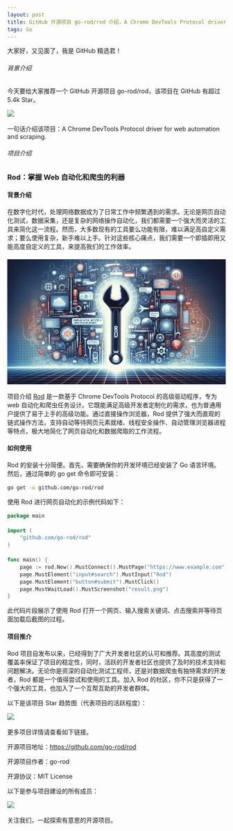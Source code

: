 ```yaml
---
layout: post
title: GitHub 开源项目 go-rod/rod 介绍，A Chrome DevTools Protocol driver for web automation and scraping.
tags: Go
---
```


大家好，又见面了，我是 GitHub 精选君！

###### 背景介绍

今天要给大家推荐一个 GitHub 开源项目 go-rod/rod，该项目在 GitHub 有超过 5.4k Star。

![](https://stats.deeptrain.net/repo/go-rod/rod/?theme=light)

一句话介绍该项目：A Chrome DevTools Protocol driver for web automation and scraping.





###### 项目介绍

### Rod：掌握 Web 自动化和爬虫的利器

#### 背景介绍
在数字化时代，处理网络数据成为了日常工作中频繁遇到的需求。无论是网页自动化测试，数据采集，还是复杂的网络操作自动化，我们都需要一个强大而灵活的工具来简化这一流程。然而，大多数现有的工具要么功能有限，难以满足高自定义需求；要么使用复杂，新手难以上手。针对这些核心痛点，我们需要一个即插即用又能高度自定义的工具，来提高我们的工作效率。

#### 

![](https://raw.githubusercontent.com/ZhuPeng/pic/master/mac/compress_tmp-a2d539316e80dc71517acea26374f7c9.png)

项目介绍
[Rod](https://github.com/go-rod/rod) 是一款基于 Chrome DevTools Protocol 的高级驱动程序，专为 web 自动化和爬虫任务设计。它既能满足高级开发者定制化的需求，也为普通用户提供了易于上手的高级功能。通过直接操作浏览器，Rod 提供了强大而直观的链式操作方法，支持自动等待网页元素就绪、线程安全操作、自动管理浏览器进程等特点，极大地简化了网页自动化和数据爬取的工作流程。

#### 如何使用
Rod 的安装十分简便。首先，需要确保你的开发环境已经安装了 Go 语言环境。然后，通过简单的 go get 命令即可安装：

```bash
go get -u github.com/go-rod/rod
```

使用 Rod 进行网页自动化的示例代码如下：

```go
package main

import (
    "github.com/go-rod/rod"
)

func main() {
    page := rod.New().MustConnect().MustPage("https://www.example.com")
    page.MustElement("input#search").MustInput("Rod")
    page.MustElement("button#submit").MustClick()
    page.MustWaitLoad().MustScreenshot("result.png")
}
```

此代码片段展示了使用 Rod 打开一个网页、输入搜索关键词、点击搜索并等待页面加载后截图的过程。

#### 项目推介
Rod 项目自发布以来，已经得到了广大开发者社区的认可和推荐。其高度的测试覆盖率保证了项目的稳定性，同时，活跃的开发者社区也提供了及时的技术支持和问题解决。无论你是资深的自动化测试工程师，还是对数据爬虫有独特需求的开发者，Rod 都是一个值得尝试和使用的工具。加入 Rod 的社区，你不只是获得了一个强大的工具，也加入了一个互帮互助的开发者群体。

以下是该项目 Star 趋势图（代表项目的活跃程度）：

![](https://api.star-history.com/svg?repos=go-rod/rod&type=Timeline)

更多项目详情请查看如下链接。

开源项目地址：https://github.com/go-rod/rod 

开源项目作者：go-rod

开源协议：MIT License

以下是参与项目建设的所有成员：

![](https://contrib.rocks/image?repo=go-rod/rod)

关注我们，一起探索有意思的开源项目。

